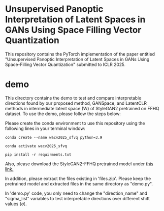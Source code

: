 # Unsupervised Panoptic Interpretation of Latent Spaces in GANs Using Space Filling Vector Quantization
This repository contains the PyTorch implementation of the paper entitled "Unsupervised Panoptic Interpretation of Latent Spaces in GANs Using Space-Filling Vector Quantization" submitted to ICLR 2025.

# demo
This directory contains the demo to test and compare interpretable directions found by our proposed method, GANSpace, and LatentCLR methods in intermediate latent space (W) of StyleGAN2 pretrained on FFHQ dataset. To use the demo, please follow the steps below: 

Please create the conda environment to use this repository using the following lines in your terminal window:

`conda create --name wacv2025_sfvq python=3.9`

`conda activate wacv2025_sfvq`

`pip install -r requirments.txt`

Also, please download the StyleGAN2-FFHQ pretrained model under [this link.](https://drive.google.com/file/d/11nQSxaJJ4RQEZkSCFCC6wntQky4uZZhj/view?usp=sharing)

In addition, please extract the files existing in 'files.zip'. Please keep the pretrained model and extracted files in the same directory as "demo.py".

In 'demo.py' code, you only need to change the "direction_name" and "sigma_list" variables to test interpretable directions over different shift values ($\sigma$).
